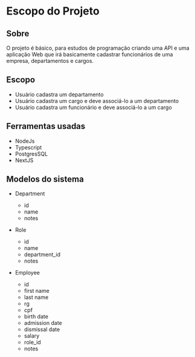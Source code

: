 # Escopo do Projeto

## Sobre
O projeto é básico, para estudos de programação criando uma API e uma aplicação Web que irá basicamente cadastrar funcionários de uma empresa, departamentos e cargos.

## Escopo
- Usuário cadastra um departamento
- Usuário cadastra um cargo e deve associá-lo a um departamento
- Usuário cadastra um funcionário e deve associá-lo a um cargo

## Ferramentas usadas
- NodeJs
- Typescript
- PostgresSQL
- NextJS

## Modelos do sistema
- Department
  - id
  - name
  - notes

- Role
  - id
  - name
  - department_id
  - notes

- Employee
  - id
  - first name
  - last name
  - rg
  - cpf
  - birth date
  - admission date
  - dismissal date
  - salary
  - role_id
  - notes